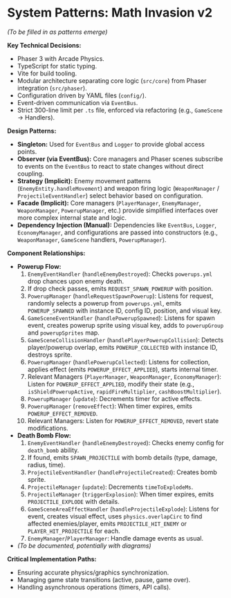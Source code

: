 # System Patterns: Math Invasion v2

*(To be filled in as patterns emerge)*

**Key Technical Decisions:**
*   Phaser 3 with Arcade Physics.
*   TypeScript for static typing.
*   Vite for build tooling.
*   Modular architecture separating core logic (`src/core`) from Phaser integration (`src/phaser`).
*   Configuration driven by YAML files (`config/`).
*   Event-driven communication via `EventBus`.
*   Strict 300-line limit per `.ts` file, enforced via refactoring (e.g., `GameScene` -> Handlers).

**Design Patterns:**
*   **Singleton:** Used for `EventBus` and `Logger` to provide global access points.
*   **Observer (via EventBus):** Core managers and Phaser scenes subscribe to events on the `EventBus` to react to state changes without direct coupling.
*   **Strategy (Implicit):** Enemy movement patterns (`EnemyEntity.handleMovement`) and weapon firing logic (`WeaponManager` / `ProjectileEventHandler`) select behavior based on configuration.
*   **Facade (Implicit):** Core managers (`PlayerManager`, `EnemyManager`, `WeaponManager`, `PowerupManager`, etc.) provide simplified interfaces over more complex internal state and logic.
*   **Dependency Injection (Manual):** Dependencies like `EventBus`, `Logger`, `EconomyManager`, and configurations are passed into constructors (e.g., `WeaponManager`, `GameScene` handlers, `PowerupManager`).

**Component Relationships:**
*   **Powerup Flow:**
    1.  `EnemyEventHandler` (`handleEnemyDestroyed`): Checks `powerups.yml` drop chances upon enemy death.
    2.  If drop check passes, emits `REQUEST_SPAWN_POWERUP` with position.
    3.  `PowerupManager` (`handleRequestSpawnPowerup`): Listens for request, randomly selects a powerup from `powerups.yml`, emits `POWERUP_SPAWNED` with instance ID, config ID, position, and visual key.
    4.  `GameSceneEventHandler` (`handlePowerupSpawned`): Listens for spawn event, creates powerup sprite using visual key, adds to `powerupGroup` and `powerupSprites` map.
    5.  `GameSceneCollisionHandler` (`handlePlayerPowerupCollision`): Detects player/powerup overlap, emits `POWERUP_COLLECTED` with instance ID, destroys sprite.
    6.  `PowerupManager` (`handlePowerupCollected`): Listens for collection, applies effect (emits `POWERUP_EFFECT_APPLIED`), starts internal timer.
    7.  Relevant Managers (`PlayerManager`, `WeaponManager`, `EconomyManager`): Listen for `POWERUP_EFFECT_APPLIED`, modify their state (e.g., `isShieldPowerupActive`, `rapidFireMultiplier`, `cashBoostMultiplier`).
    8.  `PowerupManager` (`update`): Decrements timer for active effects.
    9.  `PowerupManager` (`removeEffect`): When timer expires, emits `POWERUP_EFFECT_REMOVED`.
    10. Relevant Managers: Listen for `POWERUP_EFFECT_REMOVED`, revert state modifications.
*   **Death Bomb Flow:**
    1.  `EnemyEventHandler` (`handleEnemyDestroyed`): Checks enemy config for `death_bomb` ability.
    2.  If found, emits `SPAWN_PROJECTILE` with bomb details (type, damage, radius, time).
    3.  `ProjectileEventHandler` (`handleProjectileCreated`): Creates bomb sprite.
    4.  `ProjectileManager` (`update`): Decrements `timeToExplodeMs`.
    5.  `ProjectileManager` (`triggerExplosion`): When timer expires, emits `PROJECTILE_EXPLODE` with details.
    6.  `GameSceneAreaEffectHandler` (`handleProjectileExplode`): Listens for event, creates visual effect, uses `physics.overlapCirc` to find affected enemies/player, emits `PROJECTILE_HIT_ENEMY` or `PLAYER_HIT_PROJECTILE` for each.
    7.  `EnemyManager`/`PlayerManager`: Handle damage events as usual.
*   *(To be documented, potentially with diagrams)*

**Critical Implementation Paths:**
*   Ensuring accurate physics/graphics synchronization.
*   Managing game state transitions (active, pause, game over).
*   Handling asynchronous operations (timers, API calls).
